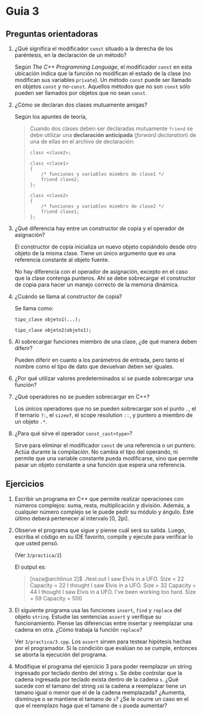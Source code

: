 # Guia 3

## Preguntas orientadoras

1. ¿Qué significa el modificador `const` situado a la derecha de los paréntesis,
en la declaración de un método?

	Según _The C++ Programming Language_, el modificador `const` en esta
	ubicación indica que la función no modifican el estado de la clase (no 
	modifican sus variables `private`). Un método `const` puede ser llamado
	en objetos `const` y no-`const`. Aquellos métodos que no son `const`
	sólo pueden ser llamados por objetos que no sean `const`.
	
2. ¿Cómo se declaran dos clases mutuamente amigas?

	Según los apuntes de teoría,
	
	> Cuando dos clases deben ser declaradas mutuamente `friend` se debe
	> utilizar una **declaración anticipada** (_forward declaration_)
	> de una de ellas en el archivo de declaración:
	>
	> ```
	> class <clase2>;
	> 
	> class <clase1>
	> {
	>     /* funciones y variables miembro de clase1 */
	>     friend clase2;
	> };
	>
	> class <clase2>
	> {
	>     /* funciones y variables miembro de clase2 */
	>     friend clase1;
	> };
	> 
	> ```

3. ¿Qué diferencia hay entre un constructor de copia y el operador de
asignación? 

	El constructor de copia inicializa un nuevo objeto copiándolo desde otro
	objeto de la misma clase. Tiene un único argumento que es una referencia
	constante al objeto fuente.
	
	No hay diferencia con el operador de asignación, excepto en el caso que
	la clase contenga punteros. Ahí se debe sobrecargar el constructor de
	copia para hacer un manejo correcto de la memoria dinámica.

4. ¿Cuándo se llama al constructor de copia?

	Se llama como:
	
	```
	tipo_clase objeto1(...);
	
	tipo_clase objeto2(objeto1);
	```
	
5. Al sobrecargar funciones miembro de una clase, ¿de qué manera deben diferir?

	Pueden diferir en cuanto a los parámetros de entrada, pero tanto el nombre
	como el tipo de dato que devuelvan deben ser iguales.

6. ¿Por qué utilizar valores predeterminados si se puede sobrecargar una
función?
	
7. ¿Qué operadores no se pueden sobrecargar en C++?

	Los únicos operadores que no se pueden sobrecargar son el punto `.`, el if
	ternario `?:`, el `sizeof`, el scope resolution `::`, y puntero a miembro
	de un objeto `.*`.

8. ¿Para qué sirve el operador `const_cast<type>`?
   
   Sirve para eliminar el modificador `const` de una referencia o un puntero.
   Actúa durante la compilación. No cambia el tipo del operando, ni permite
   que una variable constante pueda modificarse, sino que permite pasar un
   objeto constante a una función que espera una referencia.

## Ejercicios

1. Escribir un programa en C++ que permite realizar operaciones con números
complejos: suma, resta, multiplicación y división. Además, a cualquier número
complejo se le puede pedir su módulo y ángulo. Este último deberá pertenecer
al intervalo [0, 2pi].

2. Observe el programa que sigue y piense cuál será su salida. Luego, escriba
el código en su IDE favorito, compile y ejecute para verificar lo que usted
pensó.

	(Ver `3/practica/2`)
	
	El output es:
	
	> [naza@archlinux 2]$ ./test.out 
    > I saw Elvis in a UFO. 
    > Size = 22
    > Capacity = 22
    > I thought I saw Elvis in a UFO. 
    > Size = 32
    > Capacity = 44
    > I thought I saw Elvis in a UFO. I've been working too hard.
    > Size = 59
    > Capacity = 500
	
3. El siguiente programa usa las funciones `insert`, `find` y `replace` del
objeto `string`. Estudie las sentencias `assert` y verifique su funcionamiento.
Piense las diferencias entre insertar y reemplazar una cadena en otra. ¿Cómo
trabaja la función `replace`?

	Ver `3/practica/3.cpp`. Los `assert` sirven para testear hipótesis hechas
	por el programador. Si la condición que evalúan no se cumple, entonces
    se aborta la ejecución del programa.
	
4. Modifique el programa del ejercicio 3 para poder reemplazar un string 
ingresado por teclado dentro del string `s`. Se debe controlar que la cadena
ingresada por teclado exista dentro de la cadena `s`. ¿Qué sucede con el tamano
del string `s`si la cadena a reemplazar tiene un tamano igual o menor que el de
la cadena reemplazada? ¿Aumenta, disminuye o se mantiene el tamano de `s`? ¿Se
le ocurre un caso en el que el reemplazo haga que el tamano de `s` pueda
aumentar?

	
